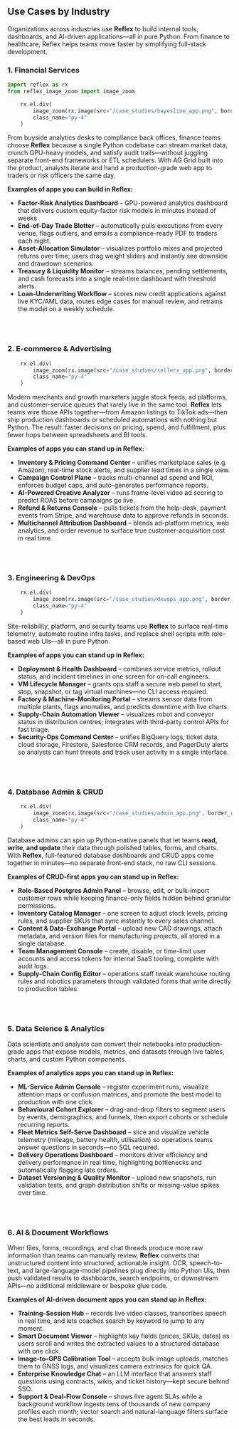 ## Use Cases by Industry

Organizations across industries use **Reflex** to build internal tools, dashboards, and AI-driven applications—all in pure Python. From finance to healthcare, Reflex helps teams move faster by simplifying full-stack development.

### 1. Financial Services

```python exec
import reflex as rx
from reflex_image_zoom import image_zoom
```

```python eval
    rx.el.div(
        image_zoom(rx.image(src="/case_studies/bayesline_app.png", border_radius="10px", alt="Bayesline App")),
        class_name="py-4"
    )
```

From buyside analytics desks to compliance back offices, finance teams choose **Reflex** because a single Python codebase can stream market data, crunch GPU-heavy models, and satisfy audit trails—without juggling separate front-end frameworks or ETL schedulers. With AG Grid built into the product, analysts iterate and hand a production-grade web app to traders or risk officers the same day.


**Examples of apps you can build in Reflex:**

- **Factor-Risk Analytics Dashboard** – GPU-powered analytics dashboard that delivers custom equity-factor risk models in minutes instead of weeks
- **End-of-Day Trade Blotter** – automatically pulls executions from every venue, flags outliers, and emails a compliance-ready PDF to traders each night.
- **Asset-Allocation Simulator** – visualizes portfolio mixes and projected returns over time; users drag weight sliders and instantly see downside and drawdown scenarios.
- **Treasury & Liquidity Monitor** – streams balances, pending settlements, and cash forecasts into a single real-time dashboard with threshold alerts.
- **Loan-Underwriting Workflow** – scores new credit applications against live KYC/AML data, routes edge cases for manual review, and retrains the model on a weekly schedule.

<br>
<br>

### 2. E-commerce & Advertising

```python eval
    rx.el.div(
        image_zoom(rx.image(src="/case_studies/sellerx_app.png", border_radius="10px", alt="Sellerx App")),
        class_name="py-4"
    )
```

Modern merchants and growth marketers juggle stock feeds, ad platforms, and customer-service queues that rarely live in the same tool. **Reflex** lets teams wire those APIs together—from Amazon listings to TikTok ads—then ship production dashboards or scheduled automations with nothing but Python. The result: faster decisions on pricing, spend, and fulfillment, plus fewer hops between spreadsheets and BI tools.

**Examples of apps you can stand up in Reflex:**

- **Inventory & Pricing Command Center** – unifies marketplace sales (e.g. Amazon), real-time stock alerts, and supplier lead times in a single view.
- **Campaign Control Plane** – tracks multi-channel ad spend and ROI, enforces budget caps, and auto-generates performance reports.
- **AI-Powered Creative Analyzer** – runs frame-level video ad scoring to predict ROAS before campaigns go live.
- **Refund & Returns Console** – pulls tickets from the help-desk, payment events from Stripe, and warehouse data to approve refunds in seconds.
- **Multichannel Attribution Dashboard** – blends ad-platform metrics, web analytics, and order revenue to surface true customer-acquisition cost in real time.

<br>
<br>

### 3. Engineering & DevOps

```python eval
    rx.el.div(
        image_zoom(rx.image(src="/case_studies/devops_app.png", border_radius="10px", alt="DevOps App")),
        class_name="py-4"
    )
```

Site-reliability, platform, and security teams use **Reflex** to surface real-time telemetry, automate routine infra tasks, and replace shell scripts with role-based web UIs—all in pure Python.

**Examples of apps you can stand up in Reflex:**

- **Deployment & Health Dashboard** – combines service metrics, rollout status, and incident timelines in one screen for on-call engineers.
- **VM Lifecycle Manager** – grants ops staff a secure web panel to start, stop, snapshot, or tag virtual machines—no CLI access required.
- **Factory & Machine-Monitoring Portal** – streams sensor data from multiple plants, flags anomalies, and predicts downtime with live charts.
- **Supply-Chain Automation Viewer** – visualizes robot and conveyor status in distribution centres; integrates with third-party control APIs for fast triage.
- **Security-Ops Command Center** – unifies BigQuery logs, ticket data, cloud storage, Firestore, Salesforce CRM records, and PagerDuty alerts so analysts can hunt threats and track user activity in a single interface.

<br>
<br>

### 4. Database Admin & CRUD

```python eval
    rx.el.div(
        image_zoom(rx.image(src="/case_studies/admin_app.png", border_radius="10px", alt="Admin App")),
        class_name="py-4"
    )
```

Database admins can spin up Python-native panels that let teams **read, write, and update** their data through polished tables, forms, and charts. With **Reflex**, full-featured database dashboards and CRUD apps come together in minutes—no separate front-end stack, no raw CLI sessions.

**Examples of CRUD-first apps you can stand up in Reflex:**

- **Role-Based Postgres Admin Panel** – browse, edit, or bulk-import customer rows while keeping finance-only fields hidden behind granular permissions.
- **Inventory Catalog Manager** – one screen to adjust stock levels, pricing rules, and supplier SKUs that sync instantly to every sales channel.
- **Content & Data-Exchange Portal** – upload new CAD drawings, attach metadata, and version files for manufacturing projects, all stored in a single database.
- **Team Management Console** – create, disable, or time-limit user accounts and access tokens for internal SaaS tooling, complete with audit logs.
- **Supply-Chain Config Editor** – operations staff tweak warehouse routing rules and robotics parameters through validated forms that write directly to production tables.

<br>
<br>

### 5. Data Science & Analytics

Data scientists and analysts can convert their notebooks into production-grade apps that expose models, metrics, and datasets through live tables, charts, and custom Python components.

**Examples of analytics apps you can stand up in Reflex:**

- **ML-Service Admin Console** – register experiment runs, visualize attention maps or confusion matrices, and promote the best model to production with one click.
- **Behavioural Cohort Explorer** – drag-and-drop filters to segment users by events, demographics, and funnels, then export cohorts or schedule recurring reports.
- **Fleet Metrics Self-Serve Dashboard** – slice and visualize vehicle telemetry (mileage, battery health, utilisation) so operations teams answer questions in seconds—no SQL required.
- **Delivery Operations Dashboard** – monitors driver efficiency and delivery performance in real time, highlighting bottlenecks and automatically flagging late orders.
- **Dataset Versioning & Quality Monitor** – upload new snapshots, run validation tests, and graph distribution shifts or missing-value spikes over time.

<br>
<br>

### 6. AI & Document Workflows

When files, forms, recordings, and chat threads produce more raw information than teams can manually review, **Reflex** converts that unstructured content into structured, actionable insight. OCR, speech-to-text, and large-language-model pipelines plug directly into Python UIs, then push validated results to dashboards, search endpoints, or downstream APIs—no additional middleware or bespoke glue code.

**Examples of AI-driven document apps you can stand up in Reflex:**

- **Training-Session Hub** – records live video classes, transcribes speech in real time, and lets coaches search by keyword to jump to any moment.
- **Smart Document Viewer** – highlights key fields (prices, SKUs, dates) as users scroll and writes the extracted values to a structured database with one click.
- **Image-to-GPS Calibration Tool** – accepts bulk image uploads, matches them to GNSS logs, and visualizes camera extrinsics for quick QA.
- **Enterprise Knowledge Chat** – an LLM interface that answers staff questions using contracts, wikis, and ticket history—kept secure behind SSO.
- **Support & Deal-Flow Console** – shows live agent SLAs while a background workflow ingests tens of thousands of new company profiles each month; vector search and natural-language filters surface the best leads in seconds.
